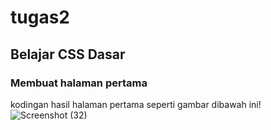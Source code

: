 
# tugas2
## Belajar CSS Dasar
### Membuat halaman pertama
kodingan hasil halaman pertama seperti gambar dibawah ini!
![Screenshot (32)](https://user-images.githubusercontent.com/81613338/114272380-cdcade00-99ca-11eb-9e04-3ba7ae339b8c.png)

